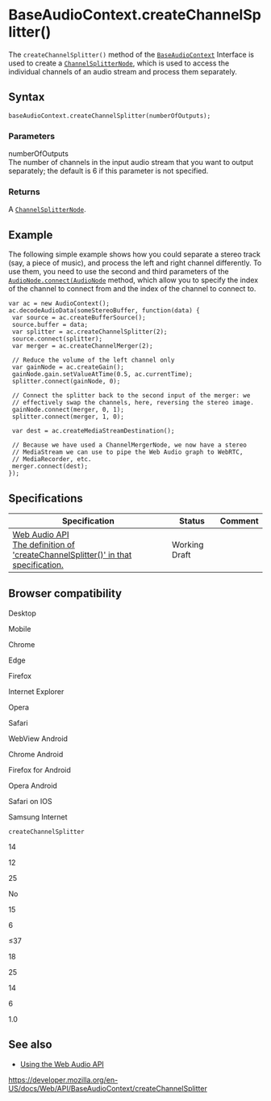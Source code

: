 # BaseAudioContext.createChannelSplitter()

The `createChannelSplitter()` method of the [`BaseAudioContext`](../baseaudiocontext) Interface is used to create a [`ChannelSplitterNode`](../channelsplitternode), which is used to access the individual channels of an audio stream and process them separately.

## Syntax

    baseAudioContext.createChannelSplitter(numberOfOutputs);

### Parameters

numberOfOutputs  
The number of channels in the input audio stream that you want to output separately; the default is 6 if this parameter is not specified.

### Returns

A [`ChannelSplitterNode`](../channelsplitternode).

## Example

The following simple example shows how you could separate a stereo track (say, a piece of music), and process the left and right channel differently. To use them, you need to use the second and third parameters of the [`AudioNode.connect(AudioNode`](../audionode/connect) method, which allow you to specify the index of the channel to connect from and the index of the channel to connect to.

    var ac = new AudioContext();
    ac.decodeAudioData(someStereoBuffer, function(data) {
     var source = ac.createBufferSource();
     source.buffer = data;
     var splitter = ac.createChannelSplitter(2);
     source.connect(splitter);
     var merger = ac.createChannelMerger(2);

     // Reduce the volume of the left channel only
     var gainNode = ac.createGain();
     gainNode.gain.setValueAtTime(0.5, ac.currentTime);
     splitter.connect(gainNode, 0);

     // Connect the splitter back to the second input of the merger: we
     // effectively swap the channels, here, reversing the stereo image.
     gainNode.connect(merger, 0, 1);
     splitter.connect(merger, 1, 0);

     var dest = ac.createMediaStreamDestination();

     // Because we have used a ChannelMergerNode, we now have a stereo
     // MediaStream we can use to pipe the Web Audio graph to WebRTC,
     // MediaRecorder, etc.
     merger.connect(dest);
    });

## Specifications

<table><thead><tr class="header"><th>Specification</th><th>Status</th><th>Comment</th></tr></thead><tbody><tr class="odd"><td><a href="https://webaudio.github.io/web-audio-api/#dom-baseaudiocontext-createchannelsplitter">Web Audio API<br />
<span class="small">The definition of 'createChannelSplitter()' in that specification.</span></a></td><td><span class="spec-wd">Working Draft</span></td><td></td></tr></tbody></table>

## Browser compatibility

Desktop

Mobile

Chrome

Edge

Firefox

Internet Explorer

Opera

Safari

WebView Android

Chrome Android

Firefox for Android

Opera Android

Safari on IOS

Samsung Internet

`createChannelSplitter`

14

12

25

No

15

6

≤37

18

25

14

6

1.0

## See also

- [Using the Web Audio API](../web_audio_api/using_web_audio_api)

<a href="https://developer.mozilla.org/en-US/docs/Web/API/BaseAudioContext/createChannelSplitter" class="_attribution-link">https://developer.mozilla.org/en-US/docs/Web/API/BaseAudioContext/createChannelSplitter</a>
